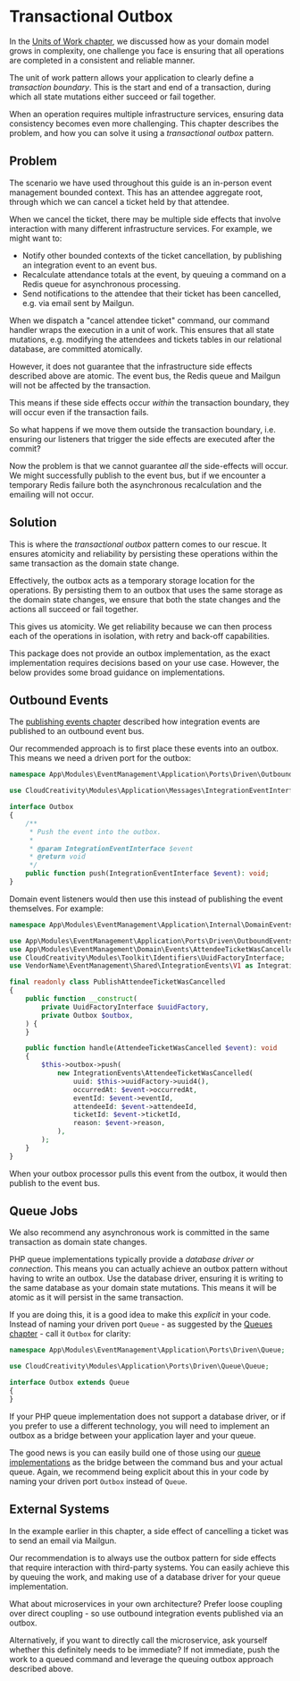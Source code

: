 # Transactional Outbox

In the [Units of Work chapter](../application/units-of-work), we discussed how as your domain model grows in complexity,
one challenge you face is ensuring that all operations are completed in a consistent and reliable manner.

The unit of work pattern allows your application to clearly define a _transaction boundary_. This is the start and end
of a transaction, during which all state mutations either succeed or fail together.

When an operation requires multiple infrastructure services, ensuring data consistency becomes even more challenging.
This chapter describes the problem, and how you can solve it using a _transactional outbox_ pattern.

## Problem

The scenario we have used throughout this guide is an in-person event management bounded context. This has an attendee
aggregate root, through which we can cancel a ticket held by that attendee.

When we cancel the ticket, there may be multiple side effects that involve interaction with many different
infrastructure services. For example, we might want to:

- Notify other bounded contexts of the ticket cancellation, by publishing an integration event to an event bus.
- Recalculate attendance totals at the event, by queuing a command on a Redis queue for asynchronous processing.
- Send notifications to the attendee that their ticket has been cancelled, e.g. via email sent by Mailgun.

When we dispatch a "cancel attendee ticket" command, our command handler wraps the execution in a unit of work. This
ensures that all state mutations, e.g. modifying the attendees and tickets tables in our relational database, are
committed atomically.

However, it does not guarantee that the infrastructure side effects described above are atomic. The event bus, the Redis
queue and Mailgun will not be affected by the transaction.

This means if these side effects occur _within_ the transaction boundary, they will occur even if the transaction fails.

So what happens if we move them outside the transaction boundary, i.e. ensuring our listeners that trigger the side
effects are executed after the commit?

Now the problem is that we cannot guarantee _all_ the side-effects will occur. We might successfully publish to the
event bus, but if we encounter a temporary Redis failure both the asynchronous recalculation and the emailing will not
occur.

## Solution

This is where the _transactional outbox_ pattern comes to our rescue. It ensures atomicity and reliability by persisting
these operations within the same transaction as the domain state change.

Effectively, the outbox acts as a temporary storage location for the operations. By persisting them to an outbox that
uses the same storage as the domain state changes, we ensure that both the state changes and the actions all succeed or
fail together.

This gives us atomicity. We get reliability because we can then process each of the operations in isolation, with retry
and back-off capabilities.

This package does not provide an outbox implementation, as the exact implementation requires decisions based on your use
case. However, the below provides some broad guidance on implementations.

## Outbound Events

The [publishing events chapter](./publishing-events) described how integration events are published to an outbound event
bus.

Our recommended approach is to first place these events into an outbox. This means we need a driven port for the outbox:

```php
namespace App\Modules\EventManagement\Application\Ports\Driven\OutboundEvents;

use CloudCreativity\Modules\Application\Messages\IntegrationEventInterface;

interface Outbox
{
    /**
     * Push the event into the outbox.
     *
     * @param IntegrationEventInterface $event
     * @return void 
     */
    public function push(IntegrationEventInterface $event): void;
}
```

Domain event listeners would then use this instead of publishing the event themselves. For example:

```php
namespace App\Modules\EventManagement\Application\Internal\DomainEvents\Listeners;

use App\Modules\EventManagement\Application\Ports\Driven\OutboundEvents\Outbox;
use App\Modules\EventManagement\Domain\Events\AttendeeTicketWasCancelled;
use CloudCreativity\Modules\Toolkit\Identifiers\UuidFactoryInterface;
use VendorName\EventManagement\Shared\IntegrationEvents\V1 as IntegrationEvents;

final readonly class PublishAttendeeTicketWasCancelled
{
    public function __construct(
        private UuidFactoryInterface $uuidFactory,
        private Outbox $outbox,
    ) {
    }

    public function handle(AttendeeTicketWasCancelled $event): void
    {
        $this->outbox->push(
            new IntegrationEvents\AttendeeTicketWasCancelled(
                uuid: $this->uuidFactory->uuid4(),
                occurredAt: $event->occurredAt,
                eventId: $event->eventId,
                attendeeId: $event->attendeeId,
                ticketId: $event->ticketId,
                reason: $event->reason,
            ),
        );
    }
}
```

When your outbox processor pulls this event from the outbox, it would then publish to the event bus.

## Queue Jobs

We also recommend any asynchronous work is committed in the same transaction as domain state changes.

PHP queue implementations typically provide a _database driver or connection_. This means you can actually achieve an
outbox pattern without having to write an outbox. Use the database driver, ensuring it is writing to the same database
as your domain state mutations. This means it will be atomic as it will persist in the same transaction.

If you are doing this, it is a good idea to make this _explicit_ in your code. Instead of naming your driven
port `Queue` - as suggested by the [Queues chapter](./queues) - call it `Outbox` for clarity:

```php
namespace App\Modules\EventManagement\Application\Ports\Driven\Queue;

use CloudCreativity\Modules\Application\Ports\Driven\Queue\Queue;

interface Outbox extends Queue
{
}
```

If your PHP queue implementation does not support a database driver, or if you prefer to use a different technology, you
will need to implement an outbox as a bridge between your application layer and your queue.

The good news is you can easily build one of those using our [queue implementations](./queues) as the bridge between the
command bus and your actual queue. Again, we recommend being explicit about this in your code by naming your driven
port `Outbox` instead of `Queue`.

## External Systems

In the example earlier in this chapter, a side effect of cancelling a ticket was to send an email via Mailgun.

Our recommendation is to always use the outbox pattern for side effects that require interaction with third-party
systems. You can easily achieve this by queuing the work, and making use of a database driver for your queue
implementation.

What about microservices in your own architecture? Prefer loose coupling over direct coupling - so use outbound
integration events published via an outbox.

Alternatively, if you want to directly call the microservice, ask yourself whether this definitely needs to be
immediate? If not immediate, push the work to a queued command and leverage the queuing outbox approach described above.